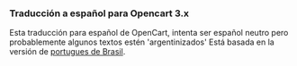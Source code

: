 
### Traducción a español para Opencart 3.x 

Esta traducción para español de OpenCart, intenta ser español neutro pero probablemente algunos textos estén 'argentinizados'
Está basada en la versión de [portugues de Brasil](https://github.com/opencartbrasil/traducao).
